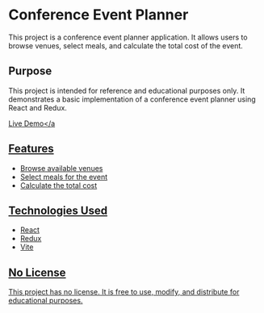 # Conference Event Planner

This project is a conference event planner application. It allows users to browse venues, select meals, and calculate the total cost of the event.

## Purpose

This project is intended for reference and educational purposes only. It demonstrates a basic implementation of a conference event planner using React and Redux.

<a href="https://clod.github.io/REACT-Conference-Expense-Planner-Prototype/">Live Demo</a

## Features

*   Browse available venues
*   Select meals for the event
*   Calculate the total cost

## Technologies Used

*   React
*   Redux
*   Vite

## No License

This project has no license. It is free to use, modify, and distribute for educational purposes.
